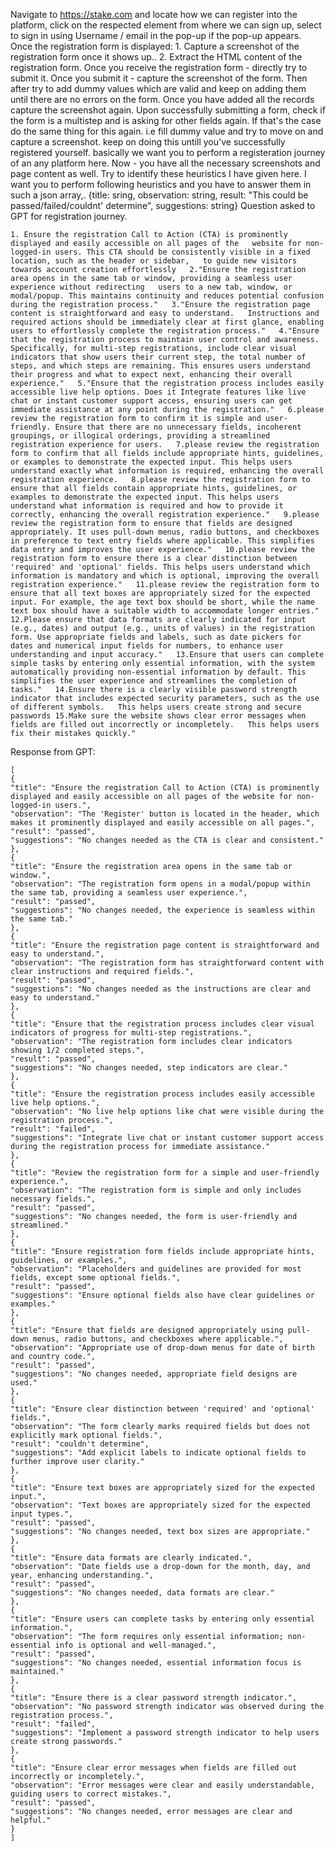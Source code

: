 Navigate to https://stake.com and locate how we can register into the platform, click on the respected element from where we can sign up, select to sign in using Username / email in the pop-up if the pop-up appears. Once the registration form is displayed: 1. Capture a screenshot of the registration form once it shows up.. 2. Extract the HTML content of the registration form. Once you receive the registration form - directly try to submit it. Once you submit it - capture the screenshot of the form. Then after try to add dummy values which are valid and keep on adding them until there are no errors on the form. Once you have added all the records capture the screenshot again. Upon successfully submitting a form, check if the form is a multistep and is asking for other fields again. If that's the case do the same thing for this again. i.e fill dummy value and try to move on and capture a screenshot. keep on doing this untill you've successfully registered yourself. basically we want you to perform a registeration journey of an any platform here.
Now - you have all the necessary screenshots and page content as well. Try to identify these heuristics I have given here. I want you to perform following heuristics and you have to answer them in such a json array,. {title: sring, observation: string, result: "This could be passed/failed/couldnt' determine", suggestions: string}
Question asked to GPT for registration journey.

```
1. Ensure the registration Call to Action (CTA) is prominently displayed and easily accessible on all pages of the   website for non-logged-in users. This CTA should be consistently visible in a fixed location, such as the header or sidebar,   to guide new visitors towards account creation effortlessly   2."Ensure the registration area opens in the same tab or window, providing a seamless user experience without redirecting   users to a new tab, window, or modal/popup. This maintains continuity and reduces potential confusion during the registration process."   3."Ensure the registration page content is straightforward and easy to understand.   Instructions and required actions should be immediately clear at first glance, enabling users to effortlessly complete the registration process."   4."Ensure that the registration process to maintain user control and awareness.   Specifically, for multi-step registrations, include clear visual indicators that show users their current step, the total number of steps, and which steps are remaining. This ensures users understand their progress and what to expect next, enhancing their overall experience."   5."Ensure that the registration process includes easily accessible live help options. Does it Integrate features like live chat or instant customer support access, ensuring users can get immediate assistance at any point during the registration."   6.please review the registration form to confirm it is simple and user-friendly. Ensure that there are no unnecessary fields, incoherent groupings, or illogical orderings, providing a streamlined registration experience for users.   7.please review the registration form to confirm that all fields include appropriate hints, guidelines, or examples to demonstrate the expected input. This helps users understand exactly what information is required, enhancing the overall registration experience.   8.please review the registration form to   ensure that all fields contain appropriate hints, guidelines, or examples to demonstrate the expected input. This helps users understand what information is required and how to provide it correctly, enhancing the overall registration experience."   9.please review the registration form to ensure that fields are designed appropriately. It uses pull-down menus, radio buttons, and checkboxes in preference to text entry fields where applicable. This simplifies data entry and improves the user experience."   10.please review the registration form to ensure there is a clear distinction between 'required' and 'optional' fields. This helps users understand which information is mandatory and which is optional, improving the overall registration experience."   11.please review the registration form to ensure that all text boxes are appropriately sized for the expected input. For example, the age text box should be short, while the name text box should have a suitable width to accommodate longer entries."   12.Please ensure that data formats are clearly indicated for input (e.g., dates) and output (e.g., units of values) in the registration form. Use appropriate fields and labels, such as date pickers for dates and numerical input fields for numbers, to enhance user understanding and input accuracy."   13.Ensure that users can complete simple tasks by entering only essential information, with the system automatically providing non-essential information by default. This simplifies the user experience and streamlines the completion of tasks."   14.Ensure there is a clearly visible password strength indicator that includes expected security parameters, such as the use of different symbols.   This helps users create strong and secure passwords 15.Make sure the website shows clear error messages when fields are filled out incorrectly or incompletely.   This helps users fix their mistakes quickly."
```

Response from GPT:

```
[
{
"title": "Ensure the registration Call to Action (CTA) is prominently displayed and easily accessible on all pages of the website for non-logged-in users.",
"observation": "The 'Register' button is located in the header, which makes it prominently displayed and easily accessible on all pages.",
"result": "passed",
"suggestions": "No changes needed as the CTA is clear and consistent."
},
{
"title": "Ensure the registration area opens in the same tab or window.",
"observation": "The registration form opens in a modal/popup within the same tab, providing a seamless user experience.",
"result": "passed",
"suggestions": "No changes needed, the experience is seamless within the same tab."
},
{
"title": "Ensure the registration page content is straightforward and easy to understand.",
"observation": "The registration form has straightforward content with clear instructions and required fields.",
"result": "passed",
"suggestions": "No changes needed as the instructions are clear and easy to understand."
},
{
"title": "Ensure that the registration process includes clear visual indicators of progress for multi-step registrations.",
"observation": "The registration form includes clear indicators showing 1/2 completed steps.",
"result": "passed",
"suggestions": "No changes needed, step indicators are clear."
},
{
"title": "Ensure the registration process includes easily accessible live help options.",
"observation": "No live help options like chat were visible during the registration process.",
"result": "failed",
"suggestions": "Integrate live chat or instant customer support access during the registration process for immediate assistance."
},
{
"title": "Review the registration form for a simple and user-friendly experience.",
"observation": "The registration form is simple and only includes necessary fields.",
"result": "passed",
"suggestions": "No changes needed, the form is user-friendly and streamlined."
},
{
"title": "Ensure registration form fields include appropriate hints, guidelines, or examples.",
"observation": "Placeholders and guidelines are provided for most fields, except some optional fields.",
"result": "passed",
"suggestions": "Ensure optional fields also have clear guidelines or examples."
},
{
"title": "Ensure that fields are designed appropriately using pull-down menus, radio buttons, and checkboxes where applicable.",
"observation": "Appropriate use of drop-down menus for date of birth and country code.",
"result": "passed",
"suggestions": "No changes needed, appropriate field designs are used."
},
{
"title": "Ensure clear distinction between 'required' and 'optional' fields.",
"observation": "The form clearly marks required fields but does not explicitly mark optional fields.",
"result": "couldn't determine",
"suggestions": "Add explicit labels to indicate optional fields to further improve user clarity."
},
{
"title": "Ensure text boxes are appropriately sized for the expected input.",
"observation": "Text boxes are appropriately sized for the expected input types.",
"result": "passed",
"suggestions": "No changes needed, text box sizes are appropriate."
},
{
"title": "Ensure data formats are clearly indicated.",
"observation": "Date fields use a drop-down for the month, day, and year, enhancing understanding.",
"result": "passed",
"suggestions": "No changes needed, data formats are clear."
},
{
"title": "Ensure users can complete tasks by entering only essential information.",
"observation": "The form requires only essential information; non-essential info is optional and well-managed.",
"result": "passed",
"suggestions": "No changes needed, essential information focus is maintained."
},
{
"title": "Ensure there is a clear password strength indicator.",
"observation": "No password strength indicator was observed during the registration process.",
"result": "failed",
"suggestions": "Implement a password strength indicator to help users create strong passwords."
},
{
"title": "Ensure clear error messages when fields are filled out incorrectly or incompletely.",
"observation": "Error messages were clear and easily understandable, guiding users to correct mistakes.",
"result": "passed",
"suggestions": "No changes needed, error messages are clear and helpful."
}
]
```
